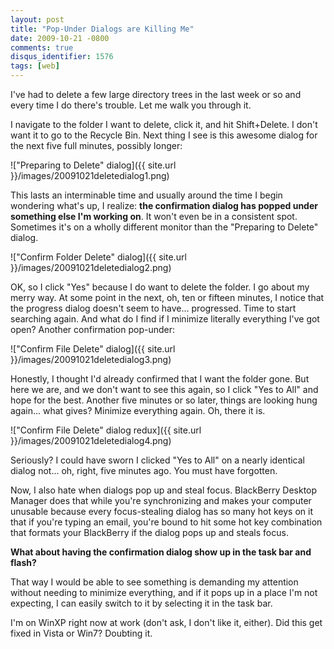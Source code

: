 ```yaml
---
layout: post
title: "Pop-Under Dialogs are Killing Me"
date: 2009-10-21 -0800
comments: true
disqus_identifier: 1576
tags: [web]
---
```

I've had to delete a few large directory trees in the last week or so
and every time I do there's trouble. Let me walk you through it.

I navigate to the folder I want to delete, click it, and hit
Shift+Delete. I don't want it to go to the Recycle Bin. Next thing I see
is this awesome dialog for the next five full minutes, possibly longer:

!["Preparing to Delete"
dialog]({{ site.url }}/images/20091021deletedialog1.png)

This lasts an interminable time and usually around the time I begin
wondering what's up, I realize: **the confirmation dialog has popped
under something else I'm working on**. It won't even be in a consistent
spot. Sometimes it's on a wholly different monitor than the "Preparing
to Delete" dialog.

!["Confirm Folder Delete"
dialog]({{ site.url }}/images/20091021deletedialog2.png)

OK, so I click "Yes" because I do want to delete the folder. I go about
my merry way. At some point in the next, oh, ten or fifteen minutes, I
notice that the progress dialog doesn't seem to have... progressed. Time
to start searching again. And what do I find if I minimize literally
everything I've got open? Another confirmation pop-under:

!["Confirm File Delete"
dialog]({{ site.url }}/images/20091021deletedialog3.png)

Honestly, I thought I'd already confirmed that I want the folder gone.
But here we are, and we don't want to see this again, so I click "Yes to
All" and hope for the best. Another five minutes or so later, things are
looking hung again... what gives? Minimize everything again. Oh, there
it is.

!["Confirm File Delete" dialog
redux]({{ site.url }}/images/20091021deletedialog4.png)

Seriously? I could have sworn I clicked "Yes to All" on a nearly
identical dialog not... oh, right, five minutes ago. You must have
forgotten.

Now, I also hate when dialogs pop up and steal focus. BlackBerry Desktop
Manager does that while you're synchronizing and makes your computer
unusable because every focus-stealing dialog has so many hot keys on it
that if you're typing an email, you're bound to hit some hot key
combination that formats your BlackBerry if the dialog pops up and
steals focus.

**What about having the confirmation dialog show up in the task bar and
flash?**

That way I would be able to see something is demanding my attention
without needing to minimize everything, and if it pops up in a place I'm
not expecting, I can easily switch to it by selecting it in the task
bar.

I'm on WinXP right now at work (don't ask, I don't like it, either). Did
this get fixed in Vista or Win7? Doubting it.
